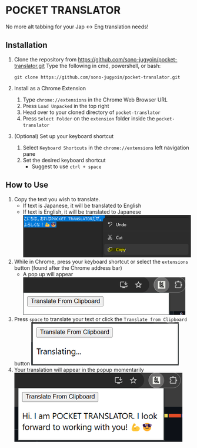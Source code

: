 
# POCKET TRANSLATOR

No more alt tabbing for your Jap <-> Eng translation needs!

  

## Installation

1. Clone the repository from https://github.com/sono-jugyoin/pocket-translator.git
	Type the following in cmd, powershell, or bash:
	```
	git clone https://github.com/sono-jugyoin/pocket-translator.git
	```

2. Install as a Chrome Extension
	1.	 Type `chrome://extensions` in the Chrome Web Browser URL
	2.	 Press `Load Unpacked` in the top right
	3.	 Head over to your cloned directory of `pocket-translator`
	4.	 Press `Select Folder` on the `extension` folder inside the `pocket-translator`
3. (Optional) Set up your keyboard shortcut
	1. Select `Keyboard Shortcuts` in the `chrome://extensions` left navigation pane
	2. Set the desired keyboard shortcut
		- Suggest to use `ctrl + space`

## How to Use
1. Copy the text you wish to translate. 
	- If text is Japanese, it will be translated to English
	- If text is English, it will be translated to Japanese
	![text-to-copy](img/pt-copy.png)
2. While in Chrome, press your keyboard shortcut or select the `extensions` button (found after the Chrome address bar)
	- A pop up will appear
	![pop-up](img/pt-initial.png)
3. Press `space` to translate your text or click the `Translate from Clipboard` button
	![translating](img/pt-processing.png)
4. Your translation will appear in the popup momentarily
	![output](img/pt-output.png)